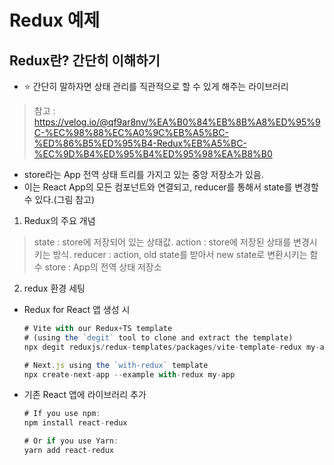 # Redux 예제

## Redux란? 간단히 이해하기
  - ⭐ 간단히 말하자면 상태 관리를 직관적으로 할 수 있게 해주는 라이브러리
> 참고 : https://velog.io/@qf9ar8nv/%EA%B0%84%EB%8B%A8%ED%95%9C-%EC%98%88%EC%A0%9C%EB%A5%BC-%ED%86%B5%ED%95%B4-Redux%EB%A5%BC-%EC%9D%B4%ED%95%B4%ED%95%98%EA%B8%B0

  - store라는 App 전역 상태 트리를 가지고 있는 중앙 저장소가 있음.
  - 이는 React App의 모든 컴포넌트와 연결되고, reducer를 통해서 state를 변경할 수 있다.(그림 참고)

1. Redux의 주요 개념
  > state : store에 저장되어 있는 상태값.
  > action : store에 저장된 상태를 변경시키는 방식.
  > reducer : action, old state를 받아서 new state로 변환시키는 함수
  > store : App의 전역 상태 저장소

2. redux 환경 세팅
  * Redux for React 앱 생성 시 
    ```node.js
    # Vite with our Redux+TS template
    # (using the `degit` tool to clone and extract the template)
    npx degit reduxjs/redux-templates/packages/vite-template-redux my-app

    # Next.js using the `with-redux` template
    npx create-next-app --example with-redux my-app
    ```
  * 기존 React 앱에 라이브러리 추가
    ```node.js
    # If you use npm:
    npm install react-redux

    # Or if you use Yarn:
    yarn add react-redux
    ```